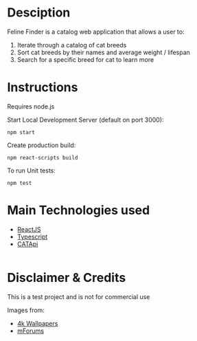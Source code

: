 # Desciption

Feline Finder is a catalog web application that allows a user to:

1. Iterate through a catalog of cat breeds
2. Sort cat breeds by their names and average weight / lifespan
3. Search for a specific breed for cat to learn more

# Instructions

Requires node.js

Start Local Development Server (default on port 3000):

```
npm start
```

Create production build:

```
npm react-scripts build
```

To run Unit tests:

```
npm test
```

# Main Technologies used

- [ReactJS](https://reactjs.org/)
- [Typescript](https://www.typescriptlang.org/)
- [CATApi](https://thecatapi.com/)

```

```

# Disclaimer & Credits

This is a test project and is not for commercial use

Images from:

- [4k Wallpapers](https://free4kwallpapers.com/nature/green-landscape-with-single-tree-wallpaper--DkYn)
- [mForums](https://mforum.ist/media/running-cat-gif.17437/)

```

```
